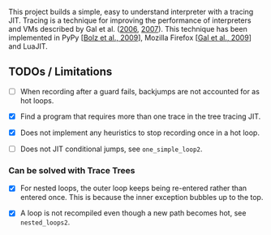 This project builds a simple, easy to understand interpreter with a tracing JIT.
Tracing is a technique for improving the performance of interpreters and VMs described by Gal et al. ([2006](http://citeseerx.ist.psu.edu/viewdoc/download?doi=10.1.1.113.557&rep=rep1&type=pdf), [2007](https://citeseerx.ist.psu.edu/viewdoc/download?doi=10.1.1.85.2412&rep=rep1&type=pdf)).
This technique has been implemented in PyPy [[Bolz et al., 2009](https://dl.acm.org/doi/10.1145/1565824.1565827)], Mozilla Firefox [[Gal et al., 2009](https://dl.acm.org/doi/10.1145/1543135.1542528)] and LuaJIT.

## TODOs / Limitations

- [ ] When recording after a guard fails, backjumps are not accounted for as hot loops.

- [x] Find a program that requires more than one trace in the tree tracing JIT.

- [x] Does not implement any heuristics to stop recording once in a hot loop.

- [ ] Does not JIT conditional jumps, see `one_simple_loop2`.

### Can be solved with Trace Trees

- [x] For nested loops, the outer loop keeps being re-entered rather than entered once. This is because the inner exception bubbles up to the top.

- [x] A loop is not recompiled even though a new path becomes hot, see `nested_loops2`.
